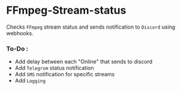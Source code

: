 # FFmpeg-Stream-status

Checks `FFmpeg` stream status and sends notification to `Discord` using webhooks.

### To-Do :
 - Add delay between each "Online" that sends to discord
 - Add `Telegrom` status notification
 - Add `SMS` notification for specific streams
 - Add `Logging`
